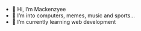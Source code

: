 - 👋 Hi, I’m Mackenzyee
- 👀 I’m into computers, memes, music and sports...
- 🌱 I’m currently learning web development



<!---
mackenzyee/mackenzyee is a ✨ special ✨ repository because its `README.md` (this file) appears on your GitHub profile.
You can click the Preview link to take a look at your changes.
--->
